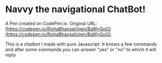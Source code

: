 # Navvy the navigational ChatBot!

A Pen created on CodePen.io. Original URL: [https://codepen.io/RishaBhansali/pen/BaWyQoG](https://codepen.io/RishaBhansali/pen/BaWyQoG).

This is a chatbot I made with pure Javascript. It knows a few commands and after some commands you can answer "yes" or "no" to which it will reply
